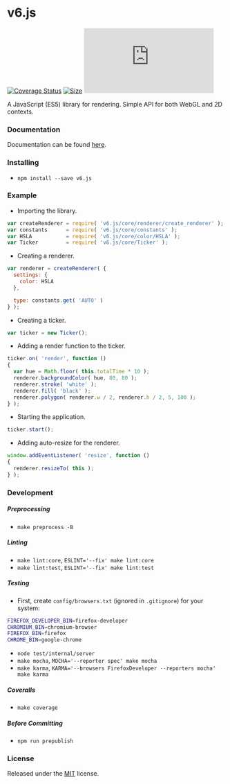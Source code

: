 # v6.js

[![Coverage Status](https://coveralls.io/repos/github/tikhiy/v6.js/badge.svg?branch=dev)](https://coveralls.io/github/tikhiy/v6.js?branch=dev)
[![Size](http://img.badgesize.io/tikhiy/v6.js/dev/dist/v6.min.js.gz.svg?&label=lightweight)](https://github.com/ngryman/badge-size)
[![License: MIT](https://img.shields.io/github/license/tikhiy/v6.js)](LICENSE)

A JavaScript (ES5) library for rendering. Simple API for both WebGL and 2D contexts.

### Documentation

Documentation can be found [here](https://tikhiy.github.io/v6.js/docs/).

### Installing

* `npm install --save v6.js`

### Example

* Importing the library.

```javascript
var createRenderer = require( 'v6.js/core/renderer/create_renderer' );
var constants      = require( 'v6.js/core/constants' );
var HSLA           = require( 'v6.js/core/color/HSLA' );
var Ticker         = require( 'v6.js/core/Ticker' );
```

* Creating a renderer.

```javascript
var renderer = createRenderer( {
  settings: {
    color: HSLA
  },

  type: constants.get( 'AUTO' )
} );
```

* Creating a ticker.

```javascript
var ticker = new Ticker();
```

* Adding a render function to the ticker.

```javascript
ticker.on( 'render', function ()
{
  var hue = Math.floor( this.totalTime * 10 );
  renderer.backgroundColor( hue, 80, 80 );
  renderer.stroke( 'white' );
  renderer.fill( 'black' );
  renderer.polygon( renderer.w / 2, renderer.h / 2, 5, 100 );
} );
```

* Starting the application.

```javascript
ticker.start();
```

* Adding auto-resize for the renderer.

```javascript
window.addEventListener( 'resize', function ()
{
  renderer.resizeTo( this );
} );
```

### Development

##### Preprocessing

* `make preprocess -B`

##### Linting

* `make lint:core`, `ESLINT='--fix' make lint:core`
* `make lint:test`, `ESLINT='--fix' make lint:test`

##### Testing

* First, create `config/browsers.txt` (ignored in `.gitignore`) for your system:
```bash
FIREFOX_DEVELOPER_BIN=firefox-developer
CHROMIUM_BIN=chromium-browser
FIREFOX_BIN=firefox
CHROME_BIN=google-chrome
```
* `node test/internal/server`
* `make mocha`, `MOCHA='--reporter spec' make mocha`
* `make karma`, `KARMA='--browsers FirefoxDeveloper --reporters mocha' make karma`

##### Coveralls

* `make coverage`

##### Before Committing

* `npm run prepublish`

### License

Released under the [MIT](LICENSE) license.
